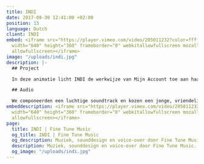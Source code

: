 ```yaml
---
title: INDI
date: 2017-08-30 12:41:00 +02:00
position: 13
language: Dutch
client: INDI
embed: <iframe src="https://player.vimeo.com/video/205011232?color=ffffff&title=0&byline=0&portrait=0"
  width="640" height="360" frameborder="0" webkitallowfullscreen mozallowfullscreen
  allowfullscreen></iframe>
image: "/uploads/indi.jpg"
description: |-
  ## Project

  In deze animatie licht INDI de werkwijze van Mijn Account toe aan haar klanten.

  ## Audio

  We componeerden een luchtige soundtrack en kozen een jonge, vriendelijke stem als voice-over, om het gebruiksgemak van de dienst te benadrukken.
embeddescription: <iframe src="https://player.vimeo.com/video/205011232?color=ffffff&title=0&byline=0&portrait=0"
  width="640" height="360" frameborder="0" webkitallowfullscreen mozallowfullscreen
  allowfullscreen></iframe>
page:
  title: INDI | Fine Tune Music
  og_title: INDI | Fine Tune Music
  og_description: Muziek, sounddesign en voice-over door Fine Tune Music.
  description: Muziek, sounddesign en voice-over door Fine Tune Music.
  og_image: "/uploads/indi.jpg"
---
```


